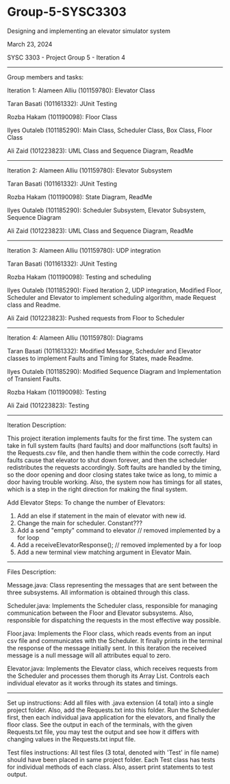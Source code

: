 # Group-5-SYSC3303
Designing and implementing  an elevator simulator system 

March 23, 2024 

SYSC 3303 - Project Group 5 - Iteration 4

------------------------------------------------------------------------------------------------------
Group members and tasks:

Iteration 1:
Alameen Alliu (101159780): Elevator Class

Taran Basati (101161332): JUnit Testing

Rozba Hakam (101190098): Floor Class 

Ilyes Outaleb (101185290): Main Class, Scheduler Class, Box Class, Floor Class 

Ali Zaid (101223823): UML Class and Sequence Diagram, ReadMe

------------------------------------------------------------------------------------------------------
Iteration 2:
Alameen Alliu (101159780): Elevator Subsystem

Taran Basati (101161332): JUnit Testing

Rozba Hakam (101190098): State Diagram, ReadMe

Ilyes Outaleb (101185290): Scheduler Subsystem, Elevator Subsystem, Sequence Diagram

Ali Zaid (101223823): UML Class and Sequence Diagram, ReadMe

------------------------------------------------------------------------------------------------------
Iteration 3: 
Alameen Alliu (101159780): UDP integration

Taran Basati (101161332): JUnit Testing

Rozba Hakam (101190098): Testing and scheduling

Ilyes Outaleb (101185290): Fixed Iteration 2, UDP integration, Modified Floor, Scheduler and Elevator to implement scheduling algorithm, made Request class and Readme.

Ali Zaid (101223823): Pushed requests from Floor to Scheduler

------------------------------------------------------------------------------------------------------------------------------------------

Iteration 4: 
Alameen Alliu (101159780): Diagrams

Taran Basati (101161332): Modified Message, Scheduler and Elevator classes to implement Faults and Timing for States, made Readme.

Ilyes Outaleb (101185290): Modified Sequence Diagram and Implementation of Transient Faults.

Rozba Hakam (101190098): Testing

Ali Zaid (101223823): Testing

------------------------------------------------------------------------------------------------------------------------------------------

Iteration Description: 

This project iteration implements faults for the first time. The system can take in full system faults (hard faults) and door malfunctions (soft faults) in the Requests.csv file, and then handle them within the code correctly. Hard faults cause that elevator to shut down forever, and then the scheduler redistributes the requests accordingly. Soft faults are handled by the timing, so the door opening and door closing states take twice as long, to mimic a door having trouble working. Also, the system now has timings for all states, which is a step in the right direction for making the final system.

Add Elevator Steps:
To change the number of Elevators:
1) Add an else if statement in the main of elevator with new id.
2) Change the main for scheduler. Constant???
3) Add a send "empty" command to elevator // removed implemented by a for loop
4) Add a receiveElevatorResponse();	  // removed implemented by a for loop
5) Add a new terminal view matching argument in Elevator Main.

------------------------------------------------------------------------------------------------------------------------------------------

Files Description:

Message.java: Class representing the messages that are sent between the three subsystems. All imformation is obtained through this class.

Scheduler.java: Implements the Scheduler class, responsible for managing communication between the Floor and Elevator subsystems. Also, responsible for dispatching
the requests in the most effective way possible.

Floor.java: Implements the Floor class, which reads events from an input csv file and communicates with the Scheduler. It finally prints in the terminal the response
of the message initially sent. In this iteration the received message is a null message will all attributes equal to zero.

Elevator.java: Implements the Elevator class, which receives requests from the Scheduler and processes them thorugh its Array List. Controls each individual elevator as it works through its states and timings.

------------------------------------------------------------------------------------------------------------------------------------------
Set up instructions: Add all files with .java extension (4 total) into a single project folder. Also, add the Requests.txt into this folder. Run the Scheduler first, then each individual java application for the elevators, and finally the floor class. See the output in each of the terminals, with the given Requests.txt file, you may test the output and see how it differs with changing values in the Requests.txt input file.

Test files instructions: All test files (3 total, denoted with 'Test' in file name) should have been placed in same project folder. Each Test class has tests for individual methods of each class. Also, assert print statements to test output.
